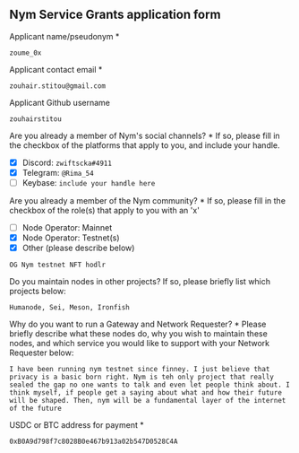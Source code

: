 Nym Service Grants application form 
------------------------------------

Applicant name/pseudonym *
```
zoume_0x
```

Applicant contact email *
```
zouhair.stitou@gmail.com
```

Applicant Github username
```
zouhairstitou
```

Are you already a member of Nym's social channels? * 
If so, please fill in the checkbox of the platforms that apply to you, and include your handle. 
- [X] Discord: `zwiftscka#4911`
- [X] Telegram: `@Rima_54`
- [ ] Keybase: `include your handle here`

Are you already a member of the Nym community? * 
If so, please fill in the checkbox of the role(s) that apply to you with an 'x' 
- [ ] Node Operator: Mainnet 
- [X] Node Operator: Testnet(s)
- [X] Other (please describe below)
```
OG Nym testnet NFT hodlr
```

Do you maintain nodes in other projects? 
If so, please briefly list which projects below: 
```
Humanode, Sei, Meson, Ironfish
```

Why do you want to run a Gateway and Network Requester? * 
Please briefly describe what these nodes do, why you wish to maintain these nodes, and which service you would like to support with your Network Requester below: 
```
I have been running nym testnet since finney. I just believe that privacy is a basic born right. Nym is teh only project that really sealed the gap no one wants to talk and even let people think about. I think myself, if people get a saying about what and how their future will be shaped. Then, nym will be a fundamental layer of the internet of the future
```

USDC or BTC address for payment * 
```
0xB0A9d798f7c8028B0e467b913a02b547D0528C4A
```
